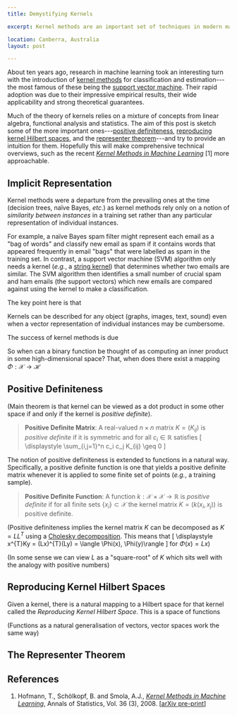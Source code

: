 ```yaml
---
title: Demystifying Kernels 

excerpt: Kernel methods are an important set of techniques in modern machine learning but some of the mathematics make them intimidating. Here I try to dispel some of their mystery.

location: Canberra, Australia
layout: post

---
```


About ten years ago, research in machine learning took an interesting turn with
the introduction of [kernel methods][kms] for classification and 
estimation---the most famous of these being the [support vector machine][svm].
Their rapid adoption was due to their impressive empirical results, their wide
applicability and strong theoretical guarantees.

Much of the theory of kernels relies on a mixture of concepts from linear 
algebra, functional analysis and statistics. 
The aim of this post is sketch some of the more important 
ones---[positive definiteness](#positive-definiteness), 
[reproducing kernel Hilbert spaces](#reproducing-kernel-hilbert-spaces), and the 
[representer theorem](#the-representer-theorem)---and try to provide an 
intuition for them.
Hopefully this will make comprehensive technical overviews, such as the recent 
_[Kernel Methods in Machine Learning][arXiv]_ \[1\] more approachable.

[kms]: http://en.wikipedia.org/wiki/Kernel_methods
[svm]: http://en.wikipedia.org/wiki/Support_vector_machine

Implicit Representation
-----------------------
Kernel methods were a departure from the prevailing ones at the time (decision 
trees, naïve Bayes, _etc_.) as kernel methods rely only on a notion
of _similarity between instances_ in a training set rather than any particular 
representation of individual instances.

For example, a naïve Bayes spam filter might represent each email as a
"bag of words" and classify new email as spam if it contains words that 
appeared frequently in email "bags" that were labelled as spam in the training 
set.
In contrast, a support vector machine (SVM) algorithm only needs a kernel 
(_e.g._, a [string kernel][stringkernel]) that determines whether two emails are 
similar. 
The SVM algorithm then identifies a small number of crucial spam and ham emails 
(the support vectors) which new emails are compared against using the kernel to 
make a classification.

[stringkernel]: http://jmlr.csail.mit.edu/papers/v2/lodhi02a.html

The key point here is that 

Kernels can be described for any object (graphs, images, text, sound) even when
a vector representation of individual instances may be cumbersome.

The success of kernel methods is due

So when can a binary function be thought of as computing an inner product in 
some high-dimensional space? That, when does there exist a mapping 
$\Phi : \mathcal{X} \to \mathcal{H}$

Positive Definiteness
---------------------

(Main theorem is that kernel can be viewed as a dot product in some other space
if and only if the kernel is _positive definite_).

> **Positive Definite Matrix**: A real-valued $n\times n$ matrix 
> $K = (K_{ij})$ is 
> _positive definite_ if it is symmetric and for all $c_i \in \mathbb{R}$
> satisfies
> \[ \displaystyle
>     \sum_{i,j=1}^n c_i c_j K_{ij} \geq 0
> \]

The notion of positive definiteness is extended to functions in a natural way.
Specifically, a positive definite function is one that yields a positive 
definite matrix whenever it is applied to some finite set of points (_e.g._, a 
training sample).

> **Positive Definite Function**: A function 
> $k : \mathcal{X} \times \mathcal{X} \to \mathbb{R}$ is _positive definite_
> if for all finite sets $\{ x_i \} \subset \mathcal{X}$ the kernel matrix
> $K = (k(x_i, x_j))$
> is positive definite.

(Positive definiteness implies the kernel matrix $K$ can be decomposed as
$K = LL^{T}$ using a [Cholesky decomposition][cholesky]. This means that 
\[
	\displaystyle
	x^{T}Ky = (Lx)^{T}(Ly) = \langle \Phi(x), \Phi(y)\rangle
\]
for $\Phi(x) = Lx$)

(In some sense we can view $L$ as a "square-root" of $K$ which sits well with 
the analogy with positive numbers)

[cholesky]: http://en.wikipedia.org/wiki/Cholesky_decomposition

Reproducing Kernel Hilbert Spaces
---------------------------------

Given a kernel, there is a natural mapping to a Hilbert space for that kernel 
called the _Reproducing Kernel Hilbert Space_. This is a space of functions

(Functions as a natural generalisation of vectors, vector spaces work the same
way)

The Representer Theorem
-----------------------

References
----------
1. Hofmann, T., Schölkopf, B. and Smola, A.J., 
_[Kernel Methods in Machine Learning](http://projecteuclid.org/euclid.aos/1211819561)_, 
Annals of Statistics, Vol. 36 (3), 2008. \[[arXiv pre-print][arXiv]\]

[arXiv]: http://arxiv.org/abs/math/0701907